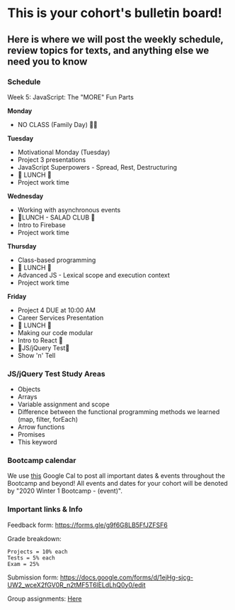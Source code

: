 # This is your cohort's bulletin board! 
## Here is where we will post the weekly schedule, review topics for texts, and anything else we need you to know

### Schedule

Week 5:  JavaScript: The "MORE" Fun Parts

**Monday**

* NO CLASS (Family Day) 🏄‍♀️

**Tuesday**

* Motivational Monday (Tuesday)
* Project 3 presentations
* JavaScript Superpowers - Spread, Rest, Destructuring 
* 🍴 LUNCH 🍴
* Project work time


**Wednesday**

* Working with asynchronous events
* 🥗LUNCH - SALAD CLUB 🥗
* Intro to Firebase
* Project work time

**Thursday**

* Class-based programming
* 🍴 LUNCH 🍴
* Advanced JS - Lexical scope and execution context
* Project work time

**Friday**

* Project 4 DUE at 10:00 AM
* Career Services Presentation
* 🍴 LUNCH 🍴
* Making our code modular
* Intro to React 🤙
* 📝JS/jQuery Test📝
* Show 'n' Tell

### JS/jQuery Test Study Areas

* Objects
* Arrays
* Variable assignment and scope
* Difference between the functional programming methods we learned (map, filter, forEach)
* Arrow functions
* Promises
* This keyword 




### Bootcamp calendar
We use [this](https://calendar.google.com/calendar/embed?src=hackeryou.com_ckj6930nr6kraakaisos09cccs%40group.calendar.google.com&ctz=America%2FToronto) Google Cal to post all important dates & events throughout the Bootcamp and beyond! All events and dates for your cohort will be denoted by "2020 Winter 1 Bootcamp - (event)".

### Important links & Info
Feedback form: https://forms.gle/g9f6G8LB5FfJZFSF6

Grade breakdown:
```
Projects = 10% each
Tests = 5% each
Exam = 25%
```

Submission form: https://docs.google.com/forms/d/1ejHg-sjcg-UW2_wceX2fGV0R_n2tMF5T6lELdLhQ0y0/edit

Group assignments: [Here](https://docs.google.com/spreadsheets/d/1qw-dnRppkzRaXscOvdPusE1SHsEiSGnHQrPoRf2kujU/edit#gid=1112317742)

